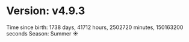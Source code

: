 # Version: v4.9.3
Time since birth: 1738 days, 41712 hours, 2502720 minutes, 150163200 seconds
Season: Summer ☀️
